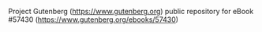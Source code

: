 Project Gutenberg (https://www.gutenberg.org) public repository for
eBook #57430 (https://www.gutenberg.org/ebooks/57430)
